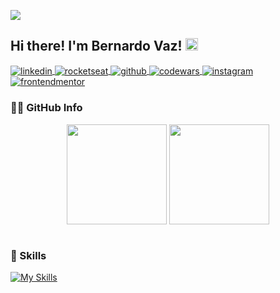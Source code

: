 ![](https://komarev.com/ghpvc/?username=bernardovazm&abbreviated=true&base=100&color=05122A)

## Hi there! I'm Bernardo Vaz! <img src="https://raw.githubusercontent.com/MartinHeinz/MartinHeinz/master/wave.gif" width="20px">

<p align="left">
    <a href="https://linkedin.com/in/bernardovazm/" target="_blank">
        <img align="center" src="https://img.shields.io/badge/-Bernardo_Vaz-05122A?style=flat&logo=linkedin" alt="linkedin"/>
    </a>
    <a href="https://app.rocketseat.com.br/me/bernardo-vaz-00890" target="_blank">
        <img align="center" src="https://img.shields.io/badge/-Bernardo_Vaz-05122A?style=flat&logo=data:image/png;base64,iVBORw0KGgoAAAANSUhEUgAAABAAAAAQCAMAAAAoLQ9TAAAALVBMVEVHcExxWsF0XMJzXMJxWcFsUsD///9jRrzY0u6Xh9Gsn9n39fyMecy0qd2bjNJWBT0WAAAABHRSTlMA2Do606wF2QAAAGlJREFUGJVdj1cWwCAIBLEsRU3uf9xobDH8+GZwUYi8i6ucJwrxKE+7D0G9Q4vlYqtmCSjndr4CgCgzlyFgfKfKCVO0LrPKjmiqMxGXkJwNnXskqWG+1oSM+BSwD8f29YLNjvx/OQrn+g99oQSoNmt3PgAAAABJRU5ErkJggg==" alt="rocketseat"/>
    </a>
    <a href="https://github.com/bernardovazm" target="_blank">
        <img align="center" src="https://img.shields.io/badge/-bernardovazm-05122A?style=flat&logo=github" alt="github"/> 
    </a>
    <a href="https://codewars.com/users/bernardovazm" target="_blank">
        <img align="center" src="https://img.shields.io/badge/-bernardovazm-05122A?style=flat&logo=codewars" alt="codewars"/>
    </a>
    <a href="https://instagram.com/bernardovazmelo" target="_blank">
        <img align="center" src="https://img.shields.io/badge/-@bernardovazmelo-05122A?style=flat&logo=instagram" alt="instagram"/>
    </a>
    <a href="https://frontendmentor.io/profile/bernardovazm" target="_blank">
        <img align="center" src="https://img.shields.io/badge/-bernardovazm-05122A?style=flat&logo=frontendmentor" alt="frontendmentor"/>
    </a>
</p>

<h3>🐱‍💻 GitHub Info</h3>
<div align="center">
    <!-- 
        My colleague Rafael taught me this, so check out his github also:
        https://github.com/rafaelpapastamatiou
    -->
    <img
        height="160"
        align="center"
        src="https://github-readme-stats-ochre-seven.vercel.app/api?username=bernardovazm&hide=contribs,issues&count_private&show_icons=true&theme=github_dark"
    />
    <img
        height="160"
        align="center"
        src="https://github-readme-stats-xnkv.vercel.app/api/top-langs/?username=bernardovazm&layout=compact&theme=github_dark&langs_count=10"
    />
</div>

<div style="margin: 40px 0;">

<h3>🎯 Skills</h3>

[![My Skills](https://skillicons.dev/icons?i=html,css,javascript,react,ts,python,mysql,nodejs,git,github,vscode,php,cs,java,dotnet,ai,figma,ae,ps&perline=50&theme=dark)](https://skillicons.dev)
